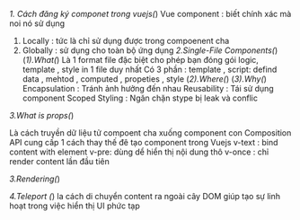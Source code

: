 *1. Cách đăng ký componet trong vuejs(*)
   Vue component : biết chính xác mà noi nó sử dụng 
   1. Locally : tức là chỉ sử dụng được trong compoenent cha
   2. Globally : sử dụng cho toàn bộ ứng dụng 
*2.Single-File Components(*)
(*1).What(*)
Là 1 format file đặc biệt cho phép bạn đóng gói logic, template , style in 1 file duy nhất
Có 3 phần : template , script: defind data , mehtod , computed , propeties , style
(*2).Where(*)
(*3).Why(*)
Encapsulation : Tránh ảnh hưởng đến nhau
Reusability : Tái sử dụng component
Scoped Styling : Ngăn chặn stype bị leak và conflic

*3.What is props(*)

Là cách truyền dữ liệu tử compoent cha xuống component con
Composition API cung cấp 1 cách thay thế đê tạo component trong Vuejs
v-text : bind content with element
v-pre: dùng dể hiển thị nội dung thô
v-once : chỉ render content lần đầu tiên

*3.Rendering(*)


*4.Teleport (*)
la cách di chuyển content ra ngoài cây DOM giúp tạo sự linh hoạt trong việc hiển thị UI phức tạp











